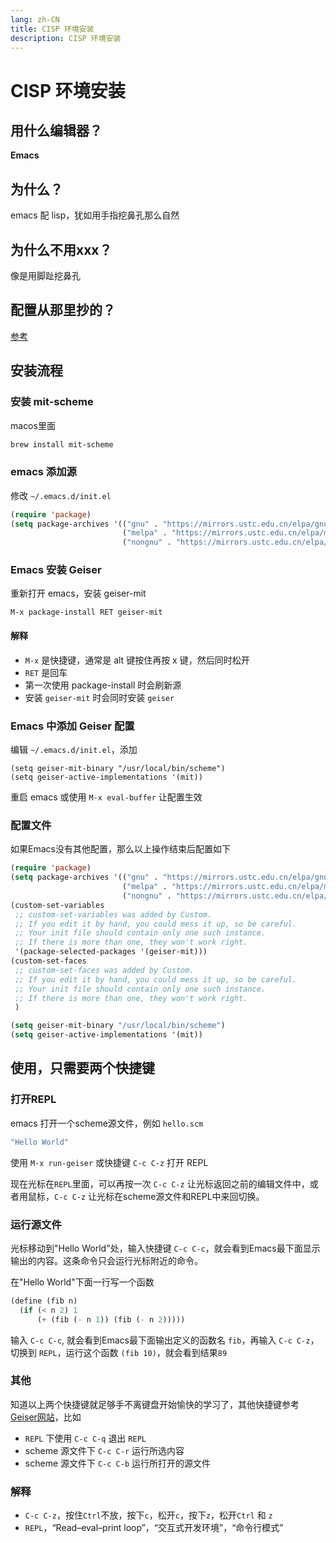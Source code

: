 ```yaml
---
lang: zh-CN
title: CISP 环境安装
description: CISP 环境安装
---
```


# CISP 环境安装

## 用什么编辑器？

**Emacs**

## 为什么？

emacs 配 lisp，犹如用手指挖鼻孔那么自然

## 为什么不用xxx？

像是用脚趾挖鼻孔

## 配置从那里抄的？

[参考][Setting up Emacs for SICP from Scratch]


## 安装流程

### 安装 mit-scheme

macos里面

```bash
brew install mit-scheme
```

### emacs 添加源

修改 `~/.emacs.d/init.el`

```lisp
(require 'package)
(setq package-archives '(("gnu" . "https://mirrors.ustc.edu.cn/elpa/gnu/")
                         ("melpa" . "https://mirrors.ustc.edu.cn/elpa/melpa/")
                         ("nongnu" . "https://mirrors.ustc.edu.cn/elpa/nongnu/")))
```

### Emacs 安装 Geiser

重新打开 emacs，安装 geiser-mit

```
M-x package-install RET geiser-mit
```

#### 解释
- `M-x` 是快捷键，通常是 alt 键按住再按 x 键，然后同时松开
- `RET` 是回车
- 第一次使用 package-install 时会刷新源
- 安装 `geiser-mit` 时会同时安装 `geiser`

### Emacs 中添加 Geiser 配置

编辑 `~/.emacs.d/init.el`，添加

```list
(setq geiser-mit-binary "/usr/local/bin/scheme")
(setq geiser-active-implementations '(mit))
```

重启 emacs 或使用 `M-x eval-buffer` 让配置生效

### 配置文件

如果Emacs没有其他配置，那么以上操作结束后配置如下
```lisp
(require 'package)
(setq package-archives '(("gnu" . "https://mirrors.ustc.edu.cn/elpa/gnu/")
                         ("melpa" . "https://mirrors.ustc.edu.cn/elpa/melpa/")
                         ("nongnu" . "https://mirrors.ustc.edu.cn/elpa/nongnu/")))
(custom-set-variables
 ;; custom-set-variables was added by Custom.
 ;; If you edit it by hand, you could mess it up, so be careful.
 ;; Your init file should contain only one such instance.
 ;; If there is more than one, they won't work right.
 '(package-selected-packages '(geiser-mit)))
(custom-set-faces
 ;; custom-set-faces was added by Custom.
 ;; If you edit it by hand, you could mess it up, so be careful.
 ;; Your init file should contain only one such instance.
 ;; If there is more than one, they won't work right.
 )

(setq geiser-mit-binary "/usr/local/bin/scheme")
(setq geiser-active-implementations '(mit))

```

## 使用，只需要两个快捷键

### 打开REPL

emacs 打开一个scheme源文件，例如 `hello.scm`

```lisp
"Hello World"
```

使用 `M-x run-geiser` 或快捷键 `C-c C-z` 打开 REPL

现在光标在`REPL`里面，可以再按一次 `C-c C-z` 让光标返回之前的编辑文件中，或者用鼠标，`C-c C-z` 让光标在scheme源文件和REPL中来回切换。

### 运行源文件

光标移动到"Hello World"处，输入快捷键 `C-c C-c`，就会看到Emacs最下面显示输出的内容。这条命令只会运行光标附近的命令。

在"Hello World"下面一行写一个函数

```lisp
(define (fib n)
  (if (< n 2) 1
      (+ (fib (- n 1)) (fib (- n 2)))))
```

输入 `C-c C-c`, 就会看到Emacs最下面输出定义的函数名 `fib`，再输入 `C-c C-z`，切换到 `REPL`，运行这个函数 `(fib 10)`，就会看到结果`89`

### 其他

知道以上两个快捷键就足够手不离键盘开始愉快的学习了，其他快捷键参考[Geiser网站][geiser]，比如
- `REPL` 下使用 `C-c C-q` 退出 `REPL`
- scheme 源文件下 `C-c C-r` 运行所选内容
- scheme 源文件下 `C-c C-b` 运行所打开的源文件

### 解释

- `C-c C-z`，按住`Ctrl`不放，按下`c`，松开`c`，按下`z`，松开`Ctrl` 和 `z`
- `REPL`，“Read–eval–print loop”，“交互式开发环境”，“命令行模式”


[Setting up Emacs for SICP from Scratch]: https://medium.com/@joshfeltonm/setting-up-emacs-for-sicp-from-scratch-daa6473885c5

[Geiser]: https://github.com/emacsmirror/geiser